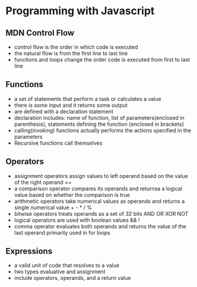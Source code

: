 # Programming with Javascript

## MDN Control Flow

+ control flow is the order in which code is executed
+ the natural flow is from the first line to last line
+ functions and loops change the order code is executed from first to last line

## Functions

+ a set of statements that perform a task or calculates a value
+ there is some input and it returns some output
+ are defined with a declaration statement
+ declaration includes: name of function, list of parameters(enclosed in parenthesis), statements defining the function {enclosed in brackets}
+ calling(invoking) functions actually performs the actions specified in the parameters
+ Recursive functions call themselves

## Operators

+ assignment operators assign values to left operand based on the value of the right operand ==
+ a comparison operator compares its operands and returnsa a logical value based on whether the comparison is true
+ arithmetic operators take numerical values as operands and returns a single numerical value + - * / %
+ bitwise operators treats operands as a set of 32 bits AND OR XOR NOT
+ logical operators are used with boolean values && !
+ comma operator evaluates both operands and returns the value of the last operand primarily used in for loops

## Expressions

+ a valid unit of code that resolves to a value
+ two types evaluative and assignment
+ include operators, operands, and a return value
